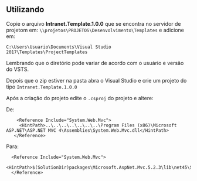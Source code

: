 ## Utilizando

Copie o arquivo **Intranet.Template.1.0.0** que se encontra no servidor de projetom em: `\\projetos\PROJETOS\Desenvolvimento\Templates` e adicione em:

 `C:\Users\Usuario\Documents\Visual Studio 2017\Templates\ProjectTemplates`

 Lembrando que o diretório pode variar de acordo com o usuário e versão do VSTS.

 Depois que o zip estiver na pasta abra o Visual Studio e crie um projeto do tipo `Intranet.Template.1.0.0`

 Após a criação do projeto edite o `.csproj` do projeto e altere:

 De:
 ```
     <Reference Include="System.Web.Mvc">
      <HintPath>..\..\..\..\..\..\..\Program Files (x86)\Microsoft ASP.NET\ASP.NET MVC 4\Assemblies\System.Web.Mvc.dll</HintPath>
    </Reference>
 ```

 Para:
  ```
    <Reference Include="System.Web.Mvc">
      <HintPath>$(SolutionDir)packages\Microsoft.AspNet.Mvc.5.2.3\lib\net45\System.Web.Mvc.dll</HintPath>
    </Reference>
 ```


